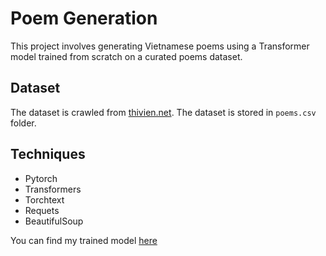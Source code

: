# Poem Generation
This project involves generating Vietnamese poems using a Transformer model trained from scratch on a curated poems dataset.

## Dataset
The dataset is crawled from [thivien.net](https://www.thivien.net/). The dataset is stored in `poems.csv` folder.

## Techniques
- Pytorch
- Transformers
- Torchtext
- Requets
- BeautifulSoup

You can find my trained model [here](https://drive.google.com/file/d/1YjNjhWEXR58Ddc_XI6s7ajJ-1gV1s8GT/view?usp=sharing)